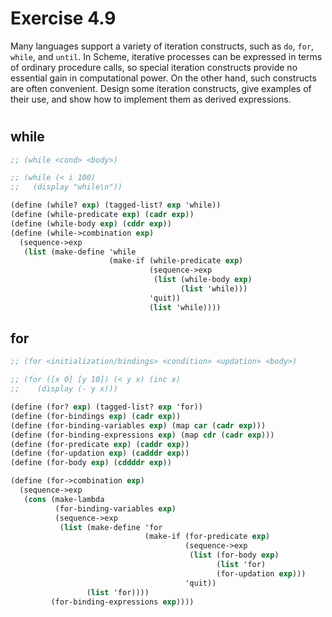 # Exercise 4.9

Many languages support a variety of iteration constructs, such as `do`, `for`,
`while`, and `until`. In Scheme, iterative processes can be expressed in terms of
ordinary procedure calls, so special iteration constructs provide no essential
gain in computational power. On the other hand, such constructs are often
convenient. Design some iteration constructs, give examples of their use, and
show how to implement them as derived expressions.

#

## while
```scheme
;; (while <cond> <body>)

;; (while (< i 100)
;;   (display "while\n"))

(define (while? exp) (tagged-list? exp 'while))
(define (while-predicate exp) (cadr exp))
(define (while-body exp) (cddr exp))
(define (while->combination exp)
  (sequence->exp
   (list (make-define 'while
                      (make-if (while-predicate exp)
                               (sequence->exp
                                (list (while-body exp)
                                      (list 'while)))
                               'quit))
                               (list 'while))))
```

## for
```scheme
;; (for <initialization/bindings> <condition> <updation> <body>)

;; (for ([x 0] [y 10]) (< y x) (inc x) 
;;    (display (- y x)))

(define (for? exp) (tagged-list? exp 'for))
(define (for-bindings exp) (cadr exp))
(define (for-binding-variables exp) (map car (cadr exp)))
(define (for-binding-expressions exp) (map cdr (cadr exp)))
(define (for-predicate exp) (caddr exp))
(define (for-updation exp) (cadddr exp))
(define (for-body exp) (cddddr exp))

(define (for->combination exp)
  (sequence->exp
   (cons (make-lambda 
          (for-binding-variables exp)
          (sequence->exp
           (list (make-define 'for
                              (make-if (for-predicate exp)
                                       (sequence->exp
                                        (list (for-body exp)
                                              (list 'for)
                                              (for-updation exp)))
                                       'quit))
                 (list 'for))))
         (for-binding-expressions exp))))
```
